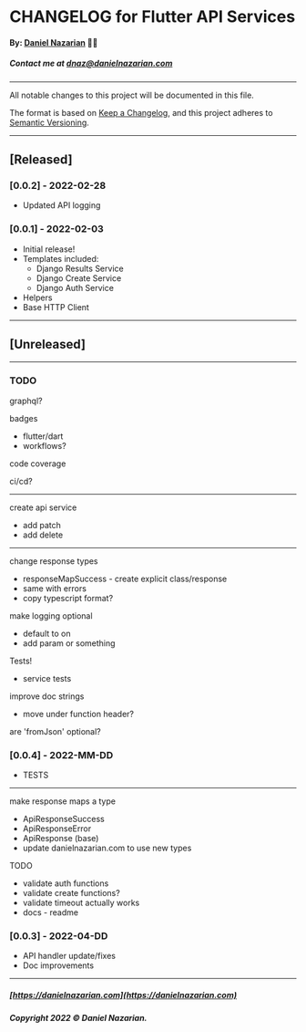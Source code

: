 # CHANGELOG for Flutter API Services
#### By: [Daniel Nazarian](https://danielnazarian) 🐧👹
##### Contact me at <dnaz@danielnazarian.com>

-------------------------------------------------------

All notable changes to this project will be documented in this file.

The format is based on [Keep a Changelog](https://keepachangelog.com/en/1.0.0/),
and this project adheres to [Semantic Versioning](https://semver.org/spec/v2.0.0.html).


-------------------------------------------------------

## [Released]

### [0.0.2] - 2022-02-28
- Updated API logging


### [0.0.1] - 2022-02-03
- Initial release!
- Templates included:
  - Django Results Service
  - Django Create Service
  - Django Auth Service
- Helpers
- Base HTTP Client



-------------------------------------------------------

## [Unreleased]

-------------------------------------------------------
### TODO

graphql?


badges
- flutter/dart
- workflows?

code coverage

ci/cd?

------

create api service
- add patch
- add delete

------

change response types
- responseMapSuccess - create explicit class/response
- same with errors
- copy typescript format?


make logging optional
- default to on
- add param or something


Tests!
- service tests

improve doc strings
- move under function header?


are 'fromJson' optional?

### [0.0.4] - 2022-MM-DD
- TESTS

---

make response maps a type
- ApiResponseSuccess
- ApiResponseError
- ApiResponse (base)
- update danielnazarian.com to use new types

TODO
- validate auth functions
- validate create functions?
- validate timeout actually works
- docs - readme


### [0.0.3] - 2022-04-DD
- API handler update/fixes
- Doc improvements



-------------------------------------------------------

##### [https://danielnazarian.com](https://danielnazarian.com)
##### Copyright 2022 © Daniel Nazarian.
